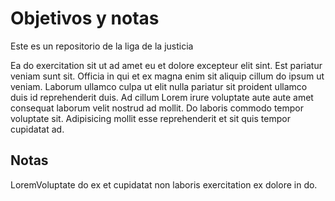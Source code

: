 # Objetivos y notas

Este es un repositorio de la liga de la justicia

Ea do exercitation sit ut ad amet eu et dolore excepteur elit sint. Est pariatur veniam sunt sit. Officia in qui et ex magna enim sit aliquip cillum do ipsum ut veniam. Laborum ullamco culpa ut elit nulla pariatur sit proident ullamco duis id reprehenderit duis. Ad cillum Lorem irure voluptate aute aute amet consequat laborum velit nostrud ad mollit. Do laboris commodo tempor voluptate sit. Adipisicing mollit esse reprehenderit et sit quis tempor cupidatat ad.

## Notas

LoremVoluptate do ex et cupidatat non laboris exercitation ex dolore in do.
